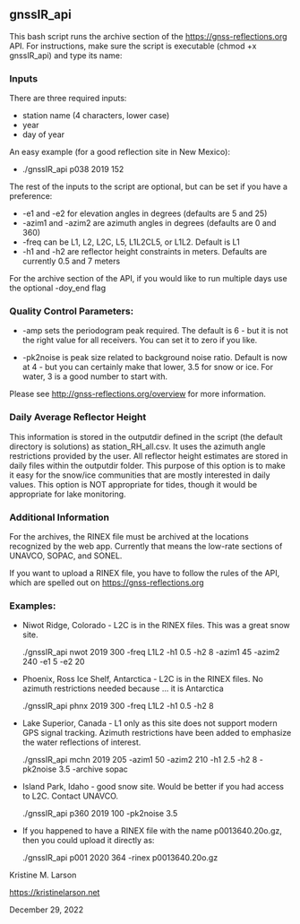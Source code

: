 ## gnssIR_api
This bash script runs the archive section of the https://gnss-reflections.org API.
For instructions, make sure the script is executable (chmod +x gnssIR_api) and type its name:

### Inputs
There are three required inputs: 

* station name (4 characters, lower case) 
* year 
* day of year

An easy example (for a good reflection site in New Mexico):
  
* ./gnssIR_api p038 2019 152

The rest of the inputs to the script are optional, but can be set if you have a preference:
  
*   -e1 and -e2 for elevation angles in degrees (defaults are 5 and 25)
*   -azim1 and -azim2 are azimuth angles in degrees (defaults are 0 and 360)
*   -freq can be L1, L2, L2C, L5, L1L2CL5, or L1L2. Default is L1
*   -h1 and -h2 are reflector height constraints in meters. Defaults are currently 0.5 and 7 meters
  
For the archive section of the API, if you would like to run multiple days use the optional -doy_end flag
  
### Quality Control Parameters:
  
*   -amp sets the periodogram peak required. The default is 6 - but it is not the right value for all receivers. You can set it to zero if you like.

*   -pk2noise is peak size related to background noise ratio. Default is now at 4 - but you can certainly make that lower, 3.5 for snow or ice. For water, 3 is a good number to start with.

Please see http://gnss-reflections.org/overview for more information.

### Daily Average Reflector Height

This information is stored in the outputdir defined in the script (the default directory is solutions) 
as station_RH_all.csv. It uses the azimuth angle restrictions provided by the user.
All reflector height estimates are stored in daily files within the outputdir folder. 
This purpose of this option is to make it easy for the snow/ice communities that are mostly
interested in daily values.  This option is NOT appropriate for tides, though it would be 
appropriate for lake monitoring.
  
### Additional Information
For the archives, the RINEX file must be archived at the locations recognized by the web app.  Currently that 
means the low-rate sections of UNAVCO, SOPAC, and SONEL.
  
If you want to upload a RINEX file, you have to follow the rules of the API, which are spelled out
on https://gnss-reflections.org

### Examples:
  
* Niwot Ridge, Colorado - L2C is in the RINEX files.  This was a great snow site.

     ./gnssIR_api nwot 2019 300 -freq L1L2 -h1 0.5 -h2 8 -azim1 45 -azim2 240 -e1 5 -e2 20
  
* Phoenix, Ross Ice Shelf, Antarctica - L2C is in the RINEX files. No azimuth restrictions needed because ... it is Antarctica

     ./gnssIR_api phnx 2019 300 -freq L1L2 -h1 0.5 -h2 8
  
* Lake Superior, Canada - L1 only as this site does not support modern GPS signal tracking. Azimuth restrictions have been added to emphasize the water reflections of interest.

     ./gnssIR_api mchn 2019 205 -azim1 50 -azim2 210 -h1 2.5 -h2 8 -pk2noise 3.5 -archive sopac
  
* Island Park, Idaho - good snow site. Would be better if you had access to L2C. Contact UNAVCO.

     ./gnssIR_api p360 2019 100  -pk2noise 3.5
  
* If you happened to have a RINEX file with the name p0013640.20o.gz, then you could upload it directly as:

     ./gnssIR_api p001 2020 364 -rinex p0013640.20o.gz 

Kristine M. Larson

https://kristinelarson.net

December 29, 2022

